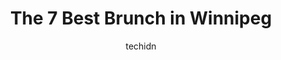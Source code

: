 ---
layout: ampstory
image: https://i0.wp.com/www.auto.or.id/wp-content/uploads/2023/06/cibo-waterfront-cafe-0-winnipeg-1686323152.jpeg?resize=640,853
author: techidn
featured: false
description: Winnipeg, Manitoba, Canada is a haven for Brunch enthusiasts, boasting an impressive array of 7 top-notch establishments. Whether youre a seasoned connoisseur or simply curious to explore t
title: The 7 Best Brunch in Winnipeg
cover:
   title: The 7 Best Brunch in Winnipeg
   subtitle: AUTO.OR.ID
   background: https://www.auto.or.id/wp-content/uploads/2023/06/cibo-waterfront-cafe-0-winnipeg-1686323152.jpeg

pages: 
 - layout: thirds
   top: <h1>#1 Cibo Waterfront Cafe</h1>
   bottom: "<p>Awesome river side restaurant and bar with great views of the downtown exchange district. Chris our server was great and the service was spot on. The only minor issue was</p>"
   background: https://www.auto.or.id/wp-content/uploads/2023/06/cibo-waterfront-cafe-1-winnipeg-1686323154.jpeg
   backgroundblur: true
 - layout: thirds
   top: <h1>#2 Cora Breakfast and Lunch</h1>
   bottom: "<p>840 Waverley St, Winnipeg, MB R3T 5Z7, Canada</p>"
   background: https://www.auto.or.id/wp-content/uploads/2023/06/cibo-waterfront-cafe-2-winnipeg-1686323154.jpeg
   cta:
      link: https://www.auto.or.id/the-7-best-brunch-in-winnipeg/
      text: The 7 Best Brunch in Winnipeg
 - layout: thirds
   top: <h1>#3 Oakwood Cafe</h1>
   bottom: "<p>660 Osborne St, Winnipeg, MB R3L 2B6, Canada</p>"
   background: https://images.unsplash.com/photo-1504887764023-6f27056d186c?ixlib=rb-4.0.3&ixid=MnwxMjA3fDB8MHxwaG90by1wYWdlfHx8fGVufDB8fHx8&auto=format&fit=crop&w=640&h=853&q=80
   cta:
      link: https://www.auto.or.id/the-7-best-brunch-in-winnipeg/
      text: The 7 Best Brunch in Winnipeg
 - layout: thirds
   top: <h1>#4 Ben & Florentine</h1>
   bottom: "<p>155 Scurfield Blvd, Winnipeg, MB R3Y 1L6, Canada</p>"
   background: https://images.unsplash.com/photo-1610684003787-d6a8c36b8547?ixlib=rb-4.0.3&ixid=MnwxMjA3fDB8MHxwaG90by1wYWdlfHx8fGVufDB8fHx8&auto=format&fit=crop&w=640&h=853&q=80
   cta:
      link: https://www.auto.or.id/the-7-best-brunch-in-winnipeg/
      text: The 7 Best Brunch in Winnipeg
 - layout: thirds
   top: <h1>#5 Seine River Cafe</h1>
   bottom: "<p>390 Provencher Blvd, Winnipeg, MB R2H 0H1, Canada</p>"
   background: https://images.unsplash.com/photo-1632338962846-8319d1e4c0e0?ixlib=rb-4.0.3&ixid=MnwxMjA3fDB8MHxwaG90by1wYWdlfHx8fGVufDB8fHx8&auto=format&fit=crop&w=640&h=853&q=80
   cta:
      link: https://www.auto.or.id/the-7-best-brunch-in-winnipeg/
      text: The 7 Best Brunch in Winnipeg
 - layout: thirds
   top: <h1>#6 Promenade Brasserie</h1>
   bottom: "<p>130 Provencher Blvd, Winnipeg, MB R2H 0G3, Canada</p>"
   background: https://images.unsplash.com/photo-1596639410350-3b994b89e9b1?ixlib=rb-4.0.3&ixid=MnwxMjA3fDB8MHxwaG90by1wYWdlfHx8fGVufDB8fHx8&auto=format&fit=crop&w=640&h=853&q=80
   cta:
      link: https://www.auto.or.id/the-7-best-brunch-in-winnipeg/
      text: The 7 Best Brunch in Winnipeg
 - layout: thirds
   top: <h1>#7 Chaise Café & Lounge</h1>
   bottom: "<p>271 Provencher Blvd, Winnipeg, MB R2H 0G6, Canada</p>"
   background: https://images.unsplash.com/photo-1535448580089-c7f9490c78b1?ixlib=rb-4.0.3&ixid=MnwxMjA3fDB8MHxwaG90by1wYWdlfHx8fGVufDB8fHx8&auto=format&fit=crop&w=640&h=853&q=80
   cta:
      link: https://www.auto.or.id/the-7-best-brunch-in-winnipeg/
      text: The 7 Best Brunch in Winnipeg
 - layout: thirds
   middle: Continue reading...
   background: https://images.unsplash.com/photo-1567449394863-577a4311b51c?ixlib=rb-4.0.3&ixid=MnwxMjA3fDB8MHxwaG90by1wYWdlfHx8fGVufDB8fHx8&auto=format&fit=crop&w=640&h=853&q=80
   cta:
      link: https://www.auto.or.id/the-7-best-brunch-in-winnipeg/
      text: The 7 Best Brunch in Winnipeg

---